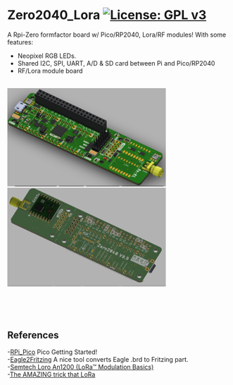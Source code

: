# Zero2040_Lora [![License: GPL v3](https://img.shields.io/badge/License-GPLv3-blue.svg)](https://www.gnu.org/licenses/gpl-3.0)<br>

A Rpi-Zero formfactor board w/ Pico/RP2040, Lora/RF modules!
With some features:
 - Neopixel RGB LEDs.
 - Shared I2C, SPI, UART, A/D & SD card between Pi and Pico/RP2040
 - RF/Lora module board

 <br><img src="pic/Z2040TopV09.png " width=360> <img src="pic/Z2040BottomV09.png " width=360> <br>


<br>
<br>
<br>

## References <br>
  -[RPi_Pico](https://www.raspberrypi.org/documentation/pico/getting-started/) Pico Getting Started!<br>
  -[Eagle2Fritzing](https://github.com/squix78/eagle2fritzing-parent) A nice tool converts Eagle .brd to Fritzing part.<br> 
  -[Semtech Loro An1200 (LoRa™ Modulation Basics)](https://github.com/jmysu/Zero2040_Lora/blob/main/an1200.22.pdf)<br>
  -[The AMAZING trick that LoRa](https://www.youtube.com/watch?v=jHWepP1ZWTk)

